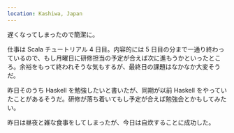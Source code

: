 ```yaml
---
location: Kashiwa, Japan
---
```


遅くなってしまったので簡潔に。

仕事は Scala チュートリアル 4 日目。内容的には 5 日目の分まで一通り終わっているので、もし月曜日に研修担当の予定が合えば次に進もうかといったところ。余裕をもって終われそうな気もするが、最終日の課題はなかなか大変そうだ。

昨日そのうち Haskell を勉強したいと書いたが、同期が以前 Haskell をやっていたことがあるそうだ。研修が落ち着いてもし予定が合えば勉強会とかもしてみたい。

昨日は昼夜と雑な食事をしてしまったが、今日は自炊することに成功した。
